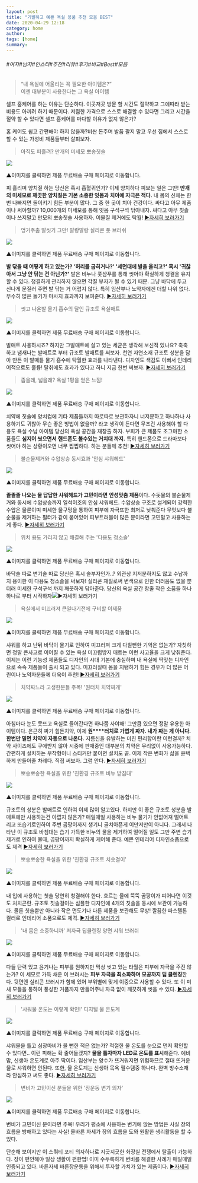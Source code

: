 ```yaml
---
layout: post
title: "기발하고 예쁜 욕실 용품 추천 모음 BEST"
date: 2020-04-29 12:18
category: home
author: 
tags: [home]
summary: 
---
```


###### #여자#남자#인스타#추천#리뷰#후기#비교#Best#모음


> “내 욕실에 어울리는 꼭 필요한 아이템은?”  
> 이젠 대부분이 사용한다는 그 욕실 아이템

셀프 홈케어를 하는 이유는 단순하다. 이곳저곳 방문 할 시간도 절약하고 그에따라 받는 비용도 아끼려 하기 때문이다. 저렴한 가격으로 스스로 해결할 수 있다면 그리고 시간을 절약 할 수 있다면 셀프 홈케어를 마다할 이유가 없지 않은가?  
  
홈 케어도 쉽고 간편해야 하지 않을까?비싼 돈주며 발품 팔지 말고 우선 집에서 스스로 할 수 있는 가성비 제품들부터 살펴보자.  
  

> 아직도 피흘려? 만개의 미세모 뽀송칫솔

![](https://post-phinf.pstatic.net/MjAyMDAyMDNfMTA3/MDAxNTgwNzIxMTU0Mjg1.-frAl4FSovEe3ZaC_Fd6kIKUnoyfYiMK6LU4kInu4Ggg.qJiuHwtCfb3UCAWI8C-nBwj1t8RV8bc8_XsAAZ7hhJUg.GIF/ezgif.com-video-to-gif_%281%29.gif?type=w1200&type=w1200)

▲이미지를 클릭하면 제품 무료배송 구매 페이지로 이동합니다.

피 흘리며 양치질 하는 당신은 혹시 흡혈귀인가? 이제 양치하다 피보는 일은 그만!  **만개의 미세모로 깨끗한 양치질은 기본 소중한 잇몸과 치아에 자극은 적다.** 내 몸의 신체는 한번 나빠지면 돌이키기 힘든 부분이 많다. 그 중 한 곳이 치아 건강이다. 싸다고 아무 제품이나 써야할까? 10,000개의 미세모를 통해 잇몸 구석구석 닦아내자. 싸다고 아무 칫솔이나 쓰지말고 만모의 뽀송칫솔 사용하자.  이물질 제거에도 탁월!  [▶자세히 보러가기](http://bit.ly/2taYaFh)  
[](http://bit.ly/2taYaFh)  

> 엉거주춤 발씻기 그만! 말랑말랑 실리콘 풋 브러쉬

![](https://post-phinf.pstatic.net/MjAxOTEyMjNfNzkg/MDAxNTc3MDkwMzU2ODA1.SmV52z1O0tVuHYIU8rs73wo43BoWwY9iN9k46Qql26cg.3UEUDorUZII-atGCqPj753aD5IGmeh0lJXaGDdu_Zokg.GIF/%EB%8B%A4%EC%8B%9C.gif?type=w1200&type=w1200)

▲이미지를 클릭하면 제품 무료배송 구매 페이지로 이동합니다.

**발 닦을 때 어떻게 하고 있는가? '허리를 굽히거나?' '세면대에 발을 올리고?' 혹시 '귀찮아서 그냥 안 닦는 건 아닌가?'** 발은 비누나 풋샴푸를 통해 씻어야 확실하게 청결을 유지할 수 있다. 청결하게 관리하지 않으면 각질 부자가 될 수 있기 때문. 그냥 바닥에 두고 신나게 문질러 주면 발 닦는 거 어렵지 않다. 특히 임산부나 노약자에겐 더할 나위 없다. 무수히 많은 돌기가 마사지 효과까지 보여준다. [▶자세히 보러가기](http://bit.ly/39ewrTh)  
  

> 씻고 나온발 물기 흡수의 달인 규조토 욕실매트

![](https://post-phinf.pstatic.net/MjAxOTEyMjdfMjA2/MDAxNTc3NDEzMTQ5MDY3.Pe3_hs-ygePK9TZ5VPjKwt4AxWsjeb0KCOCWcFNalxwg.4RI4sL8yfO_-cBzp7Xu5cw6Q_47n5gr91fKOjc6F_okg.JPEG/%EA%B7%9C%EC%A1%B0%ED%86%A0_%EB%B0%9C%EB%A7%A4%ED%8A%B8.JPG?type=w1200&type=w1200)

▲이미지를 클릭하면 제품 무료배송 구매 페이지로 이동합니다.

발매트 사용하시죠? 하지만 그발매트에 살고 있는 세균은 생각해 보신적 있나요? 축축하고 냄새나는 발매트로 부터 규조토 발매트를 써보자. 천연 자연소재 규조토 성분을 담아 만든 이 발매틑 물기 흡수에 탁월한 효과를 나타낸다. 디자인도 색감도 이뻐서 인테리어적으로도 훌륭! 탈취에도 효과가 있다고 하니 지금 한번 써보자. [▶자세히 보러가기](http://bit.ly/2ZpgyG4)  
  

> 좁을래, 넓을래? 욕실 1평을 얻은 느낌!

![](https://post-phinf.pstatic.net/MjAyMDAxMDNfMjgg/MDAxNTc4MDM2MDI5OTEw.3uhCMSqsW5qk5PiKw5bBMO9ZzTvQjtSJ9RZNZ8rVZskg.XStrB3xdFxd1_ubikioGLMFeOwfUP50-FFM0GIZ00Jgg.GIF/%EC%88%98%EB%82%A9.gif?type=w1200&type=w1200)

▲이미지를 클릭하면 제품 무료배송 구매 페이지로 이동합니다.

치약에 칫솔에 양치컵에 기타 제품들까지 따로따로 보관하자니 너저분하고 하나하나 사용하기도 귀찮아 무슨 좋은 방법이 없을까? 라고 생각이 든다면 무조건 사용해야 할 다용도 욕실 수납 아이템 당신의 욕실 공간을 재창출 하자. 부피가 큰 제품도 조그마한 소품들도 **심지어 씻으면서** **핸드폰도 볼수있는 거치대 까지.** 특히 핸드폰으로 드라마보다 씻어야 하는 상황이오면 너무 찝찝하다. 하는 분들께 추천! [▶자세히 보러가기](http://bit.ly/37rVotu)  
[](http://bit.ly/37rVotu)  

> 불순물제거와 수압상승 동시효과 '안심 샤워헤드'

![](https://post-phinf.pstatic.net/MjAyMDAyMDRfMTQz/MDAxNTgwNzk5MDQwODgy.OzcG0Azf4bU2R1Prh9M2rg8JojIhocoOAZlBBPS8Ck0g.PG4uBGjAa2tvAIfD11SsAB7pbt0u2rOplJF4oRppUzsg.PNG/%EC%A0%88%EC%88%98_%EC%83%A4%EC%9B%8C.PNG?type=w1200&type=w1200)

▲이미지를 클릭하면 제품 무료배송 구매 페이지로 이동합니다.

**졸졸졸 나오는 물 답답한 샤워헤드가 고민이라면** **안성맞춤 제품**이다. 수돗물의 불순물제거와 동시에 수압상승까지 일석이조의 안심 샤워헤드. 수압상승 구조로 설계되어 강력한 수압은 물론이며 미세한 물구멍을 통하여 피부에 자극또한 최저로 낮춰준다 무엇보다 불순물을 제거하는 필터가 같이 붙어있어 피부트러블이 많은 분이라면 고민말고 사용하는게 좋다. [▶자세히 보러가기](http://bit.ly/3bhMOjK)  
  

> 위치 용도 가리지 않고 해결해 주는 '다용도 청소솔'

![](https://post-phinf.pstatic.net/MjAyMDAxMDNfMjAy/MDAxNTc4MDM2MDQ0ODEy.l9HCrVELHrxJqY6vBZPt6-Q9IYHm7Wa88P6Y39KQfEwg.2pyA8wcAx5RQqZ4JVRBd10X2YanqVoZUGhkkWvc-O0Ug.GIF/%EC%86%94.gif?type=w1200&type=w1200)

▲이미지를 클릭하면 제품 무료배송 구매 페이지로 이동합니다.

바닥솔 따로 변기솔 따로 당신은 혹시 솔부자인가..? 외관상 지저분하지도 않고 수납까지 용이한 이 다용도 청소솔을 써보자! 실리콘 재질로써 변색으로 인한 더러움도 없을 뿐더러 미세한 구석구석 까지 깨끗하게 닦아준다. 당신의 욕실 공간 창줄 작은 소품들 하나하나로 부터 시작하자![▶자세히 보러가기](http://bit.ly/37wF8HK)  
  

> 욕실에서 미끄러져 큰일나기전에 구비할 이제품

![](https://post-phinf.pstatic.net/MjAyMDAyMDRfODAg/MDAxNTgwNzk5OTAzMjM5.48w_9vgOZw7nFBxe9O1gMfGowoH2d9d0DS9wGJb7byog.nCYlLNQ1FneEBa4TKE8cfcGDECjydw9CWEyPzMNVIX0g.PNG/%EB%85%BC%EC%8A%AC%EB%A6%BD.PNG?type=w1200&type=w1200)

▲이미지를 클릭하면 제품 무료배송 구매 페이지로 이동합니다.

샤워를 하고 난뒤 바닥이 물기로 인하여 미끄러져 크게 다칠뻔한 기억은 없는가? 자칫하면 정말 큰사고로 이어질 수 있는 욕실 미끄럼방지 매트는 이런 사고율을 크게 낮춰준다. 이제는 이런 기능성 제품들도 디자인의 시대 기본에 충실하며 내 욕실에 딱맞는 디자인으로 속속 제품들이 출시 되고 있다. 미끄러질때 몸을 지탱하기 힘든 경우가 더 많은 어린이나 노약자분들께 더욱이 추천! [▶자세히 보러가기](http://bit.ly/2UtS4uX)  
[](http://bit.ly/2UtS4uX)  

> 치약짜느라 고생한분들 주목! '원터치 치약짜개'

![](https://post-phinf.pstatic.net/MjAyMDAxMDNfMjY0/MDAxNTc4MDM1ODk2ODIz.Wq0d_p1m9TbaAzr4tvDkcSiduFaXjOIawlyGOXSKxhwg.05a2OKMxeqsWEfWPMjHgvciqy3VZ3n_6wxvJT1wjACcg.JPEG/%EC%B9%98%EC%95%BD%EC%A7%9C%EA%B0%9C.jpg?type=w1200&type=w1200)

▲이미지를 클릭하면 제품 무료배송 구매 페이지로 이동합니다.

아침마다 눈도 못뜨고 욕실로 들어간다면 하나쯤 사야해! 그만큼 있으면 정말 유용한 아이템이다. 은근히 짜기 힘든치약, 이제 **원****터치로 가볍게 짜자. 내가 짜는 게 아니다.** **한번만 밀면 치약이 자동으로 나온다.** 지름신을 유발하는 미친 편리함이란 이런걸까? 치약 사이즈에도 구애받지 않아 시중에 판매중인 대부분의 치약은 무리없이 사용가능하다. 간편하게 설치하는 부착형이니 스티커만 붙이면 설치도 끝. 이제 작은 변화가 삶을 윤택하게 만들어줄 차례다. 직접 써보자. 그럼 안다. [▶자세히 보러가기](http://bit.ly/2QkIyXa)  
[](http://bit.ly/2QkIyXa)  

> 뽀송뽀송한 욕실을 위한 '친환경 규조토 비누 받침대'

![](https://post-phinf.pstatic.net/MjAyMDAyMDZfMjQ0/MDAxNTgwOTUzNjgzMDIx.fG5wTQ7r_6RF3AlecvIyIUhJLK_qa_EAtER_TDZZgccg.sQ8zVBsT3KBWdC_XOm5oDVRGxM0DT3jm_dB-ha7UkGAg.PNG/%EA%B7%9C%EC%A1%B0%ED%86%A0_%EB%B9%84%EB%88%84.PNG?type=w1200&type=w1200)

▲이미지를 클릭하면 제품 무료배송 구매 페이지로 이동합니다.

규조토의 성분은 발매트로 인하여 이제 많이 알고있다. 하지만 이 좋은 규조토 성분을 발매트에만 사용하는건 아깝지 않은가? 매일매일 사용하는 비누 물기가 안없어져 떨어트리고 또습기로인하여 주변 곰팡이까지 생기니 골치아픈게 이만저만이 아니다. 그래서 나타난 이 규조토 바침대는 습기 가득한 비누의 물을 제거하여 떨어질 일도 그만 주변 습기제거로 인하여 물때, 곰팡이까지 확실하게 케어해 준다. 예쁜 인테리어 디자인소품으로도 제격 [▶자세히 보러가기](http://bit.ly/2S2Bh0o)  
[](http://bit.ly/2S2Bh0o)  

> 뽀송뽀송한 욕실을 위한 '친환경 규조토 치솟걸이'

![](https://post-phinf.pstatic.net/MjAyMDAyMDZfMTAy/MDAxNTgwOTUzOTM4OTM5.qxmMbVT_5WNrsbFdIDrTbX6O-VBoSUXb36scB-QdD3Yg.I9Nzq-Utyst_iilOfGyCMmLDNQ15ELFt4PPmHmSTHYcg.PNG/%EA%B7%9C%EC%A1%B0%ED%86%A0_%EC%B9%AB%EC%86%94.PNG?type=w1200&type=w1200)

▲이미지를 클릭하면 제품 무료배송 구매 페이지로 이동합니다.

내 입에 사용하는 칫솔 당연히 청결해야 한다. 흐르는 물에 뚝뚝 곰팡이가 피어나면 이것도 처치곤란. 규조토 칫솔걸이는 심플한 디자인에 4개의 칫솔을 동시에 보관이 가능하다. 물론 칫솔뿐만 아니라 작은 면도기나 다른 제품을 보관해도 무방! 깔끔한 파스텔톤 컬러로 인테리어 소품으로도 제격. [▶자세히 보러가기](http://bit.ly/36X2eXq)  
[](http://bit.ly/36X2eXq)  

> '내 몸은 소중하니까' 저자극 딥클렌징 양면 샤워 브러쉬

![](https://post-phinf.pstatic.net/MjAxOTEyMjdfMTAy/MDAxNTc3NDE1MDg2MjQ3.2QJn3kBBA9AdiOitdtu-15cZil5hFimS4v0WsguR220g.NMVXyn729RhZxXm-2Ybqk5Ku-Ix50m19NJ7JgAw8ArEg.JPEG/%EC%96%91%EB%A9%B4-%EB%B8%8C%EB%9F%AC%EC%89%AC%EC%9D%B4%EA%B1%B0.jpg?type=w1200&type=w1200)

▲이미지를 클릭하면 제품 무료배송 구매 페이지로 이동합니다.

다들 탄력 있고 윤기나는 피부를 원하지만 막상 씻고 있는 타월은 피부에 자극을 주진 않는가? 이 세모로 가득 채운 이 브러시는 **피부 자극을 최소화하며 모공까지 딥 클렌징**한다. 뒷면엔 실리콘 브러시가 함께 있어 부위별에 맞게 이중으로 사용할 수 있다. 또 이 미 새 모들을 통하여 풍성한 거품까지 만들어주니 자극 없이 깨끗하게 씻을 수 있다. [▶자세히 보러가기](http://bit.ly/2Q38Qyt)  
  

> '샤워물 온도는 이렇게 확인!' 디지털 물 온도계

![](https://post-phinf.pstatic.net/MjAxOTEyMjZfMTgx/MDAxNTc3MzUwNTE3Mjk0.QaNDSNW-6WzPeAaOtIg45ighrfcXZ2aTKbUjLpsr7lcg.vzjSxpuglrcIXhyfb6OtX6K31_RsbfQ7WXVf8NPvsYQg.GIF/LED_%EC%98%A8%EB%8F%84%EA%B3%84.gif?type=w1200&type=w1200)

▲이미지를 클릭하면 제품 무료배송 구매 페이지로 이동합니다.

샤워물을 틀고 심장마비가 올 뻔한 적은 없는가? 적절한 물 온도를 눈으로 먼저 확인할 수 있다면.. 이런 피해는 확 줄어들겠지? **물을 틀자마자 LED로 온도를 표시**해준다. 예비맘, 신생아 온도계로 아주 딱이다. 임산부는 양수가 뜨거워지면 위험하므로 절대 뜨거운 물로 샤워하면 안된다. 또한, 물 온도계는 신생아 목욕 필수템중 하나다. 완벽 방수소재라 안심하고 써도 좋다. [▶자세히 보러가기](http://bit.ly/360S5cv)  

> 변비가 고민이신 분들을 위한 '장운동 변기 의자'

![](https://post-phinf.pstatic.net/MjAyMDAyMDRfMTQg/MDAxNTgwNzk5NTUyNzQw.XXdUe06ZQuFozsbd0s4FHzr4vK3UQ1dplGMw2eEVPMEg.RryusVIp0jameiigp-GtV4OYV8-uqNrC28jYO7craSUg.PNG/%EB%B3%80%EB%B9%841.PNG?type=w1200)

▲이미지를 클릭하면 제품 무료배송 구매 페이지로 이동합니다.

변비가 고민이신 분이라면 주목! 우리가 평소에 사용하는 변기에 앉는 방법은 사실 장의 흐름을 방해하고 있다는 사실! 올바른 자세가 장의 흐름을 도와 원활한 생리활동을 할 수 있다.  
  
단순해 보이지만 이 스쿼티 포티 의자하나로 지긋지긋한 화장실 전쟁에서 탈출이 가능하다. 장이 편안해야 일상 생활이 편한법! 이미 수두룩하게 변비를 해결한 사례가 매일매일 인증되고 있다. 바른자세 바른장운동을 위해서 투자할 가치가 있는 제품이다. [▶자세히 보러가기](http://bit.ly/399UrXD)